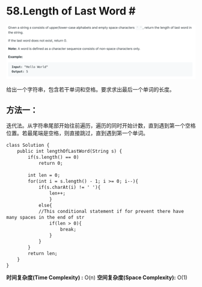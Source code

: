 # 58.Length of Last Word \#

![](.gitbook/assets/image%20%2821%29.png)

给出一个字符串，包含若干单词和空格。要求求出最后一个单词的长度。

## 方法一：

迭代法。从字符串尾部开始往前遍历，遍历的同时开始计数，直到遇到第一个空格位置。若最尾端是空格，则直接跳过，直到遇到第一个单词。

```text
class Solution {
    public int lengthOfLastWord(String s) {
        if(s.length() == 0)
            return 0;
        
        int len = 0;
        for(int i = s.length() - 1; i >= 0; i--){
            if(s.charAt(i) != ' '){
                len++;
                }
            else{
            //This conditional statement if for prevent there have many spaces in the end of str
                if(len > 0){
                    break;
                }
            }
        }
        return len;
    }
}
```

**时间复杂度\(Time Complexity\) :** O\(n\)          **空间复杂度\(Space Complexity\):** O\(1\)

